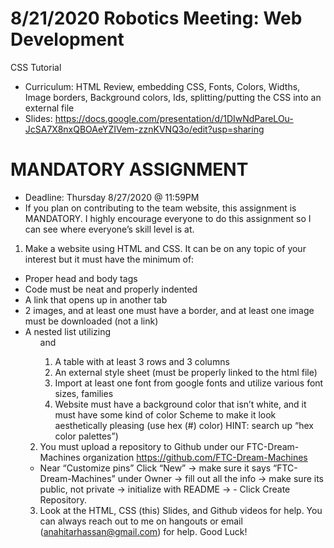 # 8/21/2020 Robotics Meeting: Web Development
CSS Tutorial
- Curriculum: HTML Review, embedding CSS, Fonts, Colors, Widths, Image borders, Background colors, Ids, splitting/putting the CSS into an external file
- Slides: https://docs.google.com/presentation/d/1DIwNdPareLOu-JcSA7X8nxQBOAeYZIVem-zznKVNQ3o/edit?usp=sharing

# MANDATORY ASSIGNMENT 
- Deadline: Thursday 8/27/2020 @ 11:59PM
- If you plan on contributing to the team website, this assignment is MANDATORY. I highly encourage everyone to do this assignment so I can see where everyone’s skill level is at. 
1. Make a website using HTML and CSS. It can be on any topic of your interest but it must have the minimum of:
- Proper head and body tags
- Code must be neat and properly indented
- A link that opens up in another tab
- 2 images, and at least one must have a border, and at least one image must be downloaded (not a link)
- A nested list utilizing <ul> and <ol> 
- A table with at least 3 rows and 3 columns
- An external style sheet (must be properly linked to the html file)
- Import at least one font from google fonts and utilize various font sizes, families
- Website must have a background color that isn’t white, and it must have some kind of color Scheme to make it look aesthetically pleasing (use hex (#) color) HINT: search up “hex color palettes”)
2. You must upload a repository to Github under our FTC-Dream-Machines organization 
https://github.com/FTC-Dream-Machines
- Near “Customize pins” Click “New” → make sure it says “FTC-Dream-Machines” under Owner → fill out all the info → make sure its public, not private → initialize with README → - Click Create Repository. 
3. Look at the HTML, CSS (this) Slides, and Github videos for help. You can always reach out to me on hangouts or email (anahitarhassan@gmail.com) for help. Good Luck!
